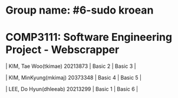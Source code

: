 # Group name: #6-sudo kroean


# COMP3111: Software Engineering Project - Webscrapper


| KIM, Tae Woo(tkimae) 20213873  | Basic 2 | Basic 3 |


| KIM, MinKyung(mkimaj) 20373348 | Basic 4 | Basic 5 |


| LEE, Do Hyun(dhleeab) 20213299 | Basic 1 | Basic 6 |
